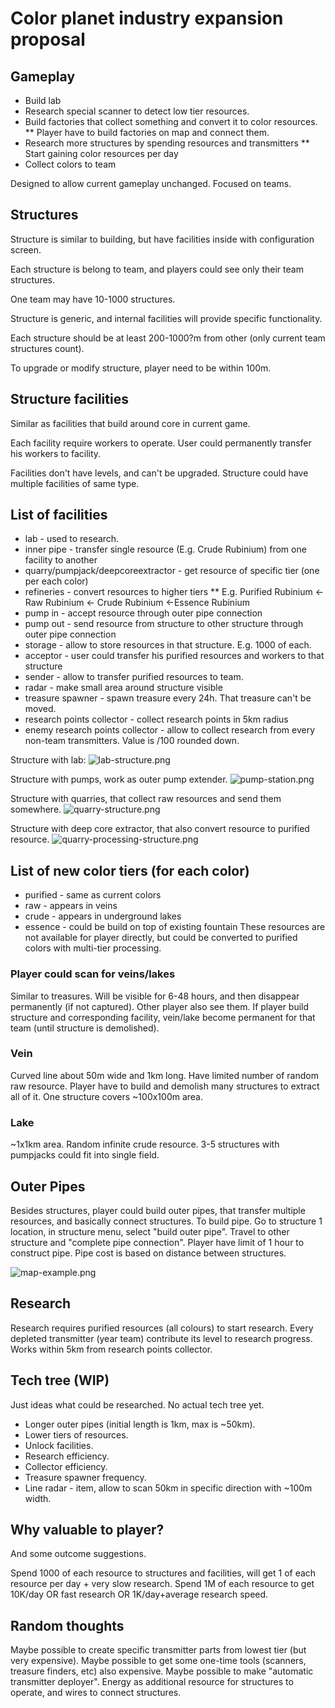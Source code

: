 
# Color planet industry expansion proposal

## Gameplay

* Build lab
* Research special scanner to detect low tier resources.
* Build factories that collect something and convert it to color resources.
** Player have to build factories on map and connect them.
* Research more structures by spending resources and transmitters
** Start gaining color resources per day
* Collect colors to team

Designed to allow current gameplay unchanged. Focused on teams. 

## Structures

Structure is similar to building, but have facilities inside with configuration screen. 

Each structure is belong to team, and players could see only their team structures.

One team may have 10-1000 structures. 

Structure is generic, and internal facilities will provide specific functionality.

Each structure should be at least 200-1000?m from other (only current team structures count).

To upgrade or modify structure, player need to be within 100m.

## Structure facilities

Similar as facilities that build around core in current game.

Each facility require workers to operate. User could permanently transfer his workers to facility.

Facilities don't have levels, and can't be upgraded. Structure could have multiple facilities of same type.


## List of facilities

* lab - used to research. 
* inner pipe - transfer single resource (E.g. Crude Rubinium) from one facility to another
* quarry/pumpjack/deepcoreextractor - get resource of specific tier (one per each color)
* refineries - convert resources to higher tiers
** E.g. Purified Rubinium <- Raw Rubinium <- Crude Rubinium <-Essence Rubinium
* pump in - accept resource through outer pipe connection
* pump out - send resource from structure to other structure through outer pipe connection
* storage - allow to store resources in that structure. E.g. 1000 of each.
* acceptor - user could transfer his purified resources and workers to that structure
* sender - allow to transfer purified resources to team.
* radar - make small area around structure visible
* treasure spawner - spawn treasure every 24h. That treasure can't be moved.
* research points collector - collect research points in 5km radius
* enemy research points collector - allow to collect research from every non-team transmitters. Value is /100 rounded down.

Structure with lab:
![lab-structure.png](lab-structure.png)

Structure with pumps, work as outer pump extender.
![pump-station.png](pump-station.png)

Structure with quarries, that collect raw resources and send them somewhere.
![quarry-structure.png](quarry-structure.png)

Structure with deep core extractor, that also convert resource to purified resource.
![quarry-processing-structure.png](quarry-processing-structure.png)



## List of new color tiers (for each color)

* purified - same as current colors
* raw - appears in veins
* crude - appears in underground lakes
* essence - could be build on top of existing fountain
These resources are not available for player directly, but could be converted to purified colors with multi-tier processing.

### Player could scan for veins/lakes

Similar to treasures. Will be visible for 6-48 hours, and then disappear permanently (if not captured). Other player also see them.
If player build structure and corresponding facility, vein/lake  become permanent for that team (until structure is demolished).

### Vein

Curved line about 50m wide and 1km long. Have limited number of random raw resource. 
Player have to build and demolish many structures to extract all of it. One structure covers ~100x100m area.

### Lake

~1x1km area. Random infinite crude resource. 3-5 structures with pumpjacks could fit into single field.

## Outer Pipes

Besides structures, player could build outer pipes, that transfer multiple resources, and basically connect structures.
To build pipe. Go to structure 1 location, in structure menu, select "build outer pipe". Travel to other structure and "complete pipe connection".
Player have limit of 1 hour to construct pipe. Pipe cost is based on distance between structures.


![map-example.png](map-example.png)


## Research

Research requires  purified resources (all colours) to start research.
Every depleted transmitter (year team) contribute its level to research progress. Works within 5km from research points collector.


## Tech tree (WIP)

Just ideas what could be researched. No actual tech tree yet.

* Longer outer pipes (initial length is 1km, max is ~50km). 
* Lower tiers of resources.
* Unlock facilities.
* Research efficiency. 
* Collector efficiency.
* Treasure spawner frequency.
* Line radar - item, allow to scan 50km in specific direction with ~100m width. 


## Why valuable to player?

And some outcome suggestions.

Spend 1000 of each resource to structures and facilities, will get 1 of each resource per day + very slow research.
Spend 1M of each resource to get 10K/day OR fast research OR 1K/day+average research speed.

## Random thoughts
  
Maybe possible to create specific transmitter parts from lowest tier (but very expensive).
Maybe possible to get some one-time tools (scanners, treasure finders, etc) also expensive.
Maybe possible to make "automatic transmitter deployer".
Energy as additional resource for structures to operate, and wires to connect structures.
